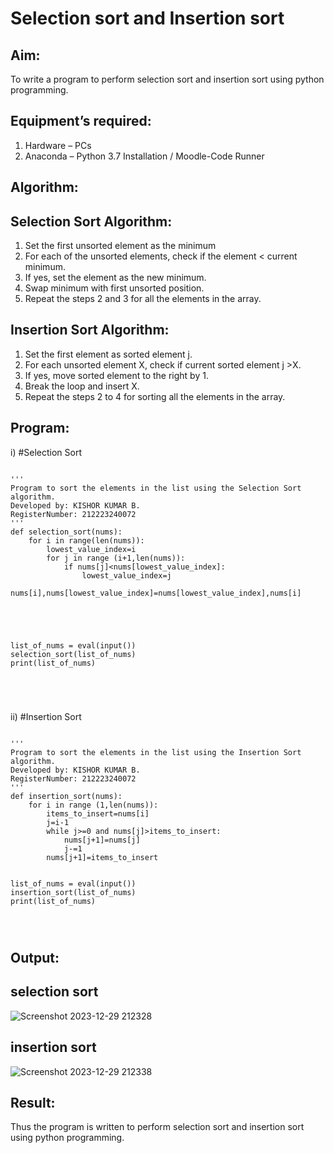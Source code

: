 # Selection sort and Insertion sort
## Aim:
To write a program to perform selection sort and insertion sort using python programming.
## Equipment’s required:
1.	Hardware – PCs
2.	Anaconda – Python 3.7 Installation / Moodle-Code Runner
## Algorithm:
## Selection Sort Algorithm:
1.	Set the first unsorted element as the minimum
2.	For each of the unsorted elements, check if the element < current minimum.
3.	If yes, set the element as the new minimum.
4.	Swap minimum with first unsorted position.
5.	Repeat the steps 2 and 3 for all the elements in the array.
## Insertion Sort Algorithm:
1.	Set the first element as sorted element j.
2.	For each unsorted element X, check if current sorted element j >X.
3.	If yes, move sorted element to the right by 1.
4.	Break the loop and insert X.
5.	Repeat the steps 2 to 4 for sorting all the elements in the array.
## Program:
i)	#Selection Sort
```

''' 
Program to sort the elements in the list using the Selection Sort algorithm.
Developed by: KISHOR KUMAR B.
RegisterNumber: 212223240072
'''
def selection_sort(nums):
    for i in range(len(nums)):
        lowest_value_index=i
        for j in range (i+1,len(nums)):
            if nums[j]<nums[lowest_value_index]:
                lowest_value_index=j
        nums[i],nums[lowest_value_index]=nums[lowest_value_index],nums[i]
    
    
    
    
    
list_of_nums = eval(input())
selection_sort(list_of_nums)
print(list_of_nums)





```
ii)	#Insertion Sort
```

''' 
Program to sort the elements in the list using the Insertion Sort algorithm.
Developed by: KISHOR KUMAR B.
RegisterNumber: 212223240072 
'''
def insertion_sort(nums):
    for i in range (1,len(nums)):
        items_to_insert=nums[i]
        j=i-1
        while j>=0 and nums[j]>items_to_insert:
            nums[j+1]=nums[j]
            j-=1
        nums[j+1]=items_to_insert
    
    
list_of_nums = eval(input())
insertion_sort(list_of_nums)
print(list_of_nums)




```

## Output:
## selection sort 
![Screenshot 2023-12-29 212328](https://github.com/Kishorerz/Sorting-Algorithm/assets/144451216/d0311a27-e812-4a5e-8f85-27b6ccbc41a2)

## insertion sort

![Screenshot 2023-12-29 212338](https://github.com/Kishorerz/Sorting-Algorithm/assets/144451216/2e29c710-adca-4258-8c75-01df00881ffb)


## Result:
Thus the program is written to perform selection sort and insertion sort using python programming.
